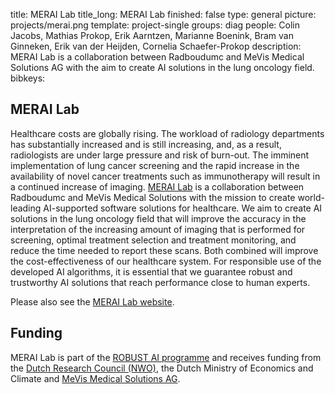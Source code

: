 title: MERAI Lab
title_long: MERAI Lab
finished: false
type: general
picture: projects/merai.png
template: project-single
groups: diag
people: Colin Jacobs, Mathias Prokop, Erik Aarntzen, Marianne Boenink, Bram van Ginneken, Erik van der Heijden, Cornelia Schaefer-Prokop 
description: MERAI Lab is a collaboration between Radboudumc and MeVis Medical Solutions AG with the aim to create AI solutions in the lung oncology field. 
bibkeys: 

## MERAI Lab
Healthcare costs are globally rising. The workload of radiology departments has substantially increased and is still increasing, and, as a result, radiologists are under large pressure and risk of burn-out. The imminent implementation of lung cancer screening and the rapid increase in the availability of novel cancer treatments such as immunotherapy will result in a continued increase of imaging. [MERAI Lab](https://icai.ai/icai-labs/merai/) is a collaboration between Radboudumc and MeVis Medical Solutions with the mission to create world-leading AI-supported software solutions for healthcare.  We aim to create AI solutions in the lung oncology field that will improve the accuracy in the interpretation of the increasing amount of imaging that is performed for screening, optimal treatment selection and treatment monitoring, and reduce the time needed to report these scans. Both combined will improve the cost-effectiveness of our healthcare system. For responsible use of the developed AI algorithms, it is essential that we guarantee robust and trustworthy AI solutions that reach performance close to human experts.

Please also see the [MERAI Lab website](https://icai.ai/icai-labs/merai/).

## Funding
MERAI Lab is part of the [ROBUST AI programme](https://icai.ai/ltp-robust/) and receives funding from the [Dutch Research Council (NWO)](https://www.nwo.nl/en/), the Dutch Ministry of Economics and Climate and [MeVis Medical Solutions AG](https://www.mevis.de/en/).
